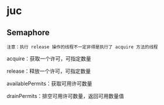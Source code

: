 # juc
## Semaphore
    注意：执行 release 操作的线程不一定非得是执行了 acquire 方法的线程

acquire：获取一个许可，可指定数量

release：释放一个许可，可指定数量

availablePermits：获取可用许可数量

drainPermits：排空可用许可数量，返回可用数量值
